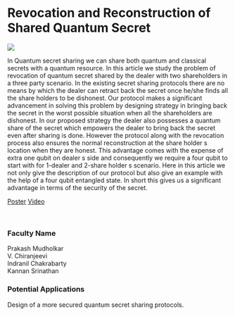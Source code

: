 # Revocation and Reconstruction of Shared Quantum Secret

![](https://i.imgur.com/SBpAmMv.png)

In Quantum secret sharing we can share both quantum and classical secrets with a quantum resource. In this article we study the problem of revocation of quantum secret shared by the dealer with two shareholders in a three party scenario. In the existing secret sharing protocols there are no means by which the dealer can retract back the secret once he/she finds all the share holders to be dishonest. Our protocol makes a significant advancement in solving this problem by designing strategy in bringing back the secret in the worst possible situation when all the shareholders are dishonest. In our proposed strategy the dealer also possesses a quantum share of the secret which empowers the dealer to bring back the secret even after sharing is done. However the protocol along with the revocation process also ensures the normal reconstruction at the share holder s location when they are honest. This advantage comes with the expense of extra one qubit on dealer s side and consequently we require a four qubit to start with for 1-dealer and 2-share holder s scenario. Here in this article we not only give the description of our protocol but also give an example with the help of a four qubit entangled state. In short this gives us a significant advantage in terms of the security of the secret.

[Poster](01.%20Revocation%20and%20Reconstruction%20of%20Shared%20Quantum%20Secret.pdf)
[Video](https://youtu.be/BdMHIR3vIz4)

<br>


### Faculty Name

Prakash Mudholkar<br>
V. Chiranjeevi<br>
Indranil Chakrabarty<br>
Kannan Srinathan


### Potential Applications

Design of a more secured quantum secret sharing protocols.
